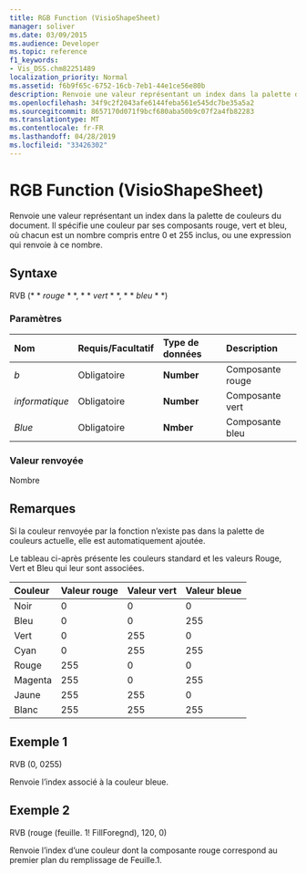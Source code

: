 ```yaml
---
title: RGB Function (VisioShapeSheet)
manager: soliver
ms.date: 03/09/2015
ms.audience: Developer
ms.topic: reference
f1_keywords:
- Vis_DSS.chm82251489
localization_priority: Normal
ms.assetid: f6b9f65c-6752-16cb-7eb1-44e1ce56e80b
description: Renvoie une valeur représentant un index dans la palette de couleurs du document. Il spécifie une couleur par ses composants rouge, vert et bleu, où chacun est un nombre compris entre 0 et 255 inclus, ou une expression qui renvoie à ce nombre.
ms.openlocfilehash: 34f9c2f2043afe6144feba561e545dc7be35a5a2
ms.sourcegitcommit: 8657170d071f9bcf680aba50b9c07f2a4fb82283
ms.translationtype: MT
ms.contentlocale: fr-FR
ms.lasthandoff: 04/28/2019
ms.locfileid: "33426302"
---
```

# <a name="rgb-function-visioshapesheet"></a>RGB Function (VisioShapeSheet)

Renvoie une valeur représentant un index dans la palette de couleurs du document. Il spécifie une couleur par ses composants rouge, vert et bleu, où chacun est un nombre compris entre 0 et 255 inclus, ou une expression qui renvoie à ce nombre. 
  
## <a name="syntax"></a>Syntaxe

RVB (* * *rouge* * *, * * *vert* * *, * * *bleu* * *) 
  
### <a name="parameters"></a>Paramètres

|**Nom**|**Requis/Facultatif**|**Type de données**|**Description**|
|:-----|:-----|:-----|:-----|
| _b_ <br/> |Obligatoire  <br/> |**Number** <br/> |Composante rouge  <br/> |
| _informatique_ <br/> |Obligatoire  <br/> |**Number** <br/> |Composante vert  <br/> |
| _Blue_ <br/> |Obligatoire  <br/> |**Nmber** <br/> |Composante bleu  <br/> |
   
### <a name="return-value"></a>Valeur renvoyée

Nombre
  
## <a name="remarks"></a>Remarques

Si la couleur renvoyée par la fonction n’existe pas dans la palette de couleurs actuelle, elle est automatiquement ajoutée.
  
Le tableau ci-après présente les couleurs standard et les valeurs Rouge, Vert et Bleu qui leur sont associées.
  
|**Couleur**|**Valeur rouge**|**Valeur vert**|**Valeur bleue**|
|:-----|:-----|:-----|:-----|
|Noir  <br/> |0  <br/> |0  <br/> |0  <br/> |
|Bleu  <br/> |0  <br/> |0  <br/> |255  <br/> |
|Vert  <br/> |0  <br/> |255  <br/> |0  <br/> |
|Cyan  <br/> |0  <br/> |255  <br/> |255  <br/> |
|Rouge  <br/> |255  <br/> |0  <br/> |0  <br/> |
|Magenta  <br/> |255  <br/> |0  <br/> |255  <br/> |
|Jaune  <br/> |255  <br/> |255  <br/> |0  <br/> |
|Blanc  <br/> |255  <br/> |255  <br/> |255  <br/> |
   
## <a name="example-1"></a>Exemple 1

RVB (0, 0255)
  
Renvoie l’index associé à la couleur bleue.
  
## <a name="example-2"></a>Exemple 2

RVB (rouge (feuille. 1! FillForegnd), 120, 0)
  
Renvoie l’index d’une couleur dont la composante rouge correspond au premier plan du remplissage de Feuille.1.
  

